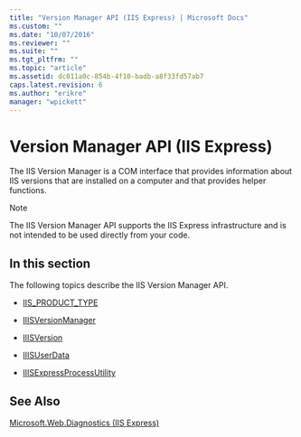 ```yaml
---
title: "Version Manager API (IIS Express) | Microsoft Docs"
ms.custom: ""
ms.date: "10/07/2016"
ms.reviewer: ""
ms.suite: ""
ms.tgt_pltfrm: ""
ms.topic: "article"
ms.assetid: dc011a0c-854b-4f10-badb-a8f33fd57ab7
caps.latest.revision: 6
ms.author: "erikre"
manager: "wpickett"
---
```

# Version Manager API (IIS Express)
The IIS Version Manager is a COM interface that provides information about IIS versions that are installed on a computer and that provides helper functions.  
  
> [!NOTE]
>  The IIS Version Manager API supports the IIS Express infrastructure and is not intended to be used directly from your code.  
  
## In this section  
 The following topics describe the IIS Version Manager API.  
  
-   [IIS_PRODUCT_TYPE](../../\express-api-reference/iis-product-type.md)  
  
-   [IIISVersionManager](../../\express-api-reference/iiisversionmanager.md)  
  
-   [IIISVersion](../../\express-api-reference/iiisversion.md)  
  
-   [IIISUserData](../../\express-api-reference/iiisuserdata.md)  
  
-   [IIISExpressProcessUtility](../../\express-api-reference/iiisexpressprocessutility.md)  
  
## See Also  
 [Microsoft.Web.Diagnostics (IIS Express)](../../\express-api-reference/microsoft-web-diagnostics-iis-express.md)